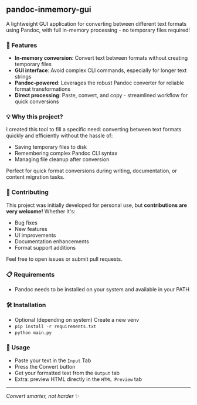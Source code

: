## pandoc-inmemory-gui

A lightweight GUI application for converting between different text formats using Pandoc, with full in-memory processing - no temporary files required!

### 🚀 Features

- **In-memory conversion**: Convert text between formats without creating temporary files
- **GUI interface**: Avoid complex CLI commands, especially for longer text strings
- **Pandoc-powered**: Leverages the robust Pandoc converter for reliable format transformations
- **Direct processing**: Paste, convert, and copy - streamlined workflow for quick conversions

### 💡 Why this project?

I created this tool to fill a specific need: converting between text formats quickly and efficiently without the hassle of:
- Saving temporary files to disk
- Remembering complex Pandoc CLI syntax
- Managing file cleanup after conversion

Perfect for quick format conversions during writing, documentation, or content migration tasks.

### 🤝 Contributing

This project was initially developed for personal use, but **contributions are very welcome!** Whether it's:
- Bug fixes
- New features
- UI improvements
- Documentation enhancements
- Format support additions

Feel free to open issues or submit pull requests.

### 📋 Requirements

- Pandoc needs to be installed on your system and available in your PATH

### 🛠️ Installation

- Optional (depending on system) Create a new venv
- `pip install -r requirements.txt`
- `python main.py`

### 📝 Usage

- Paste your text in the `Input` Tab
- Press the Convert button
- Get your formatted text from the `Output` tab
- Extra: preview HTML directly in the `HTML Preview` tab

---

*Convert smarter, not harder* ✨
